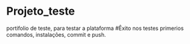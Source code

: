 # Projeto_teste
portifolio de teste, para testar a plataforma 
#Êxito nos testes
primerios comandos, instalações, commit e push.
